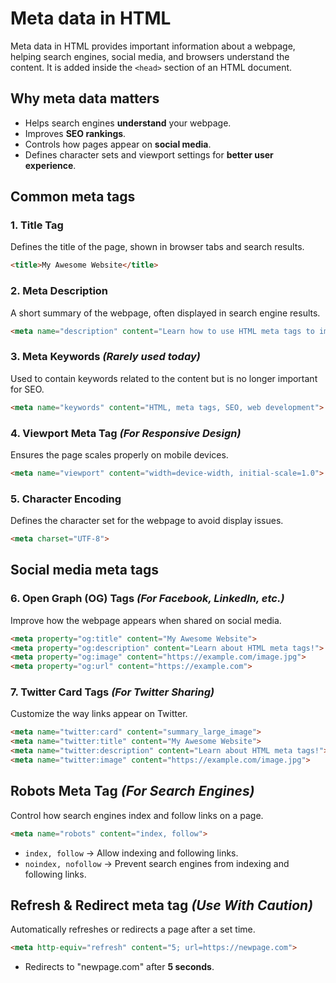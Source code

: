 # Meta data in HTML

Meta data in HTML provides important information about a webpage, helping search engines, social media, and browsers understand the content. It is added inside the `<head>` section of an HTML document.

## Why meta data matters
- Helps search engines **understand** your webpage.
- Improves **SEO rankings**.
- Controls how pages appear on **social media**.
- Defines character sets and viewport settings for **better user experience**.

## Common meta tags

### 1. **Title Tag**
Defines the title of the page, shown in browser tabs and search results.

```html
<title>My Awesome Website</title>
```

### 2. **Meta Description**
A short summary of the webpage, often displayed in search engine results.

```html
<meta name="description" content="Learn how to use HTML meta tags to improve SEO and user experience.">
```

### 3. **Meta Keywords** *(Rarely used today)*
Used to contain keywords related to the content but is no longer important for SEO.

```html
<meta name="keywords" content="HTML, meta tags, SEO, web development">
```

### 4. **Viewport Meta Tag** *(For Responsive Design)*
Ensures the page scales properly on mobile devices.

```html
<meta name="viewport" content="width=device-width, initial-scale=1.0">
```

### 5. **Character Encoding**
Defines the character set for the webpage to avoid display issues.

```html
<meta charset="UTF-8">
```

## Social media meta tags

### 6. **Open Graph (OG) Tags** *(For Facebook, LinkedIn, etc.)*
Improve how the webpage appears when shared on social media.

```html
<meta property="og:title" content="My Awesome Website">
<meta property="og:description" content="Learn about HTML meta tags!">
<meta property="og:image" content="https://example.com/image.jpg">
<meta property="og:url" content="https://example.com">
```

### 7. **Twitter Card Tags** *(For Twitter Sharing)*
Customize the way links appear on Twitter.

```html
<meta name="twitter:card" content="summary_large_image">
<meta name="twitter:title" content="My Awesome Website">
<meta name="twitter:description" content="Learn about HTML meta tags!">
<meta name="twitter:image" content="https://example.com/image.jpg">
```

## Robots Meta Tag *(For Search Engines)*
Control how search engines index and follow links on a page.

```html
<meta name="robots" content="index, follow">
```
- `index, follow` → Allow indexing and following links.
- `noindex, nofollow` → Prevent search engines from indexing and following links.

## Refresh & Redirect meta tag *(Use With Caution)*
Automatically refreshes or redirects a page after a set time.

```html
<meta http-equiv="refresh" content="5; url=https://newpage.com">
```
- Redirects to "newpage.com" after **5 seconds**.
